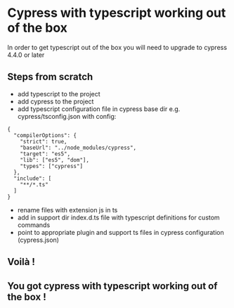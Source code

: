 # Cypress with typescript working out of the box

In order to get typescript out of the box you will need to upgrade to cypress 4.4.0 or later

## Steps from scratch
- add typescript to the project
- add cypress to the project
- add typescript configuration file in cypress base dir e.g. cypress/tsconfig.json with config:
```
{
  "compilerOptions": {
    "strict": true,
    "baseUrl": "../node_modules/cypress",
    "target": "es5",
    "lib": ["es5", "dom"],
    "types": ["cypress"]
  },
  "include": [
    "**/*.ts"
  ]
}
```
- rename files with extension js in ts
- add in support dir index.d.ts file with typescript definitions for custom commands
- point to appropriate plugin and support ts files in cypress configuration (cypress.json)

##  Voilà !
##  You got cypress with typescript working out of the box !

